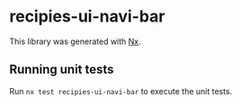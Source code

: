 # recipies-ui-navi-bar

This library was generated with [Nx](https://nx.dev).

## Running unit tests

Run `nx test recipies-ui-navi-bar` to execute the unit tests.
